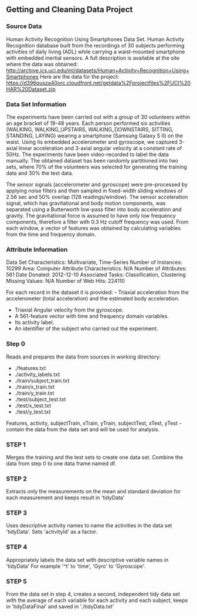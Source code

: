 ## Getting and Cleaning Data Project

### Source Data
Human Activity Recognition Using Smartphones Data Set. Human Activity Recognition database built from the recordings of 30 subjects performing activities of daily living (ADL) while carrying a waist-mounted smartphone with embedded inertial sensors. A full description is available at the site where the data was obtained: http://archive.ics.uci.edu/ml/datasets/Human+Activity+Recognition+Using+Smartphones
Here are the data for the project: 
        https://d396qusza40orc.cloudfront.net/getdata%2Fprojectfiles%2FUCI%20HAR%20Dataset.zip 

### Data Set Information
The experiments have been carried out with a group of 30 volunteers within an age bracket of 19-48 years. Each person performed six activities (WALKING, WALKING_UPSTAIRS, WALKING_DOWNSTAIRS, SITTING, STANDING, LAYING) wearing a smartphone (Samsung Galaxy S II) on the waist. Using its embedded accelerometer and gyroscope, we captured 3-axial linear acceleration and 3-axial angular velocity at a constant rate of 50Hz. The experiments have been video-recorded to label the data manually. The obtained dataset has been randomly partitioned into two sets, where 70% of the volunteers was selected for generating the training data and 30% the test data. 

The sensor signals (accelerometer and gyroscope) were pre-processed by applying noise filters and then sampled in fixed-width sliding windows of 2.56 sec and 50% overlap (128 readings/window). The sensor acceleration signal, which has gravitational and body motion components, was separated using a Butterworth low-pass filter into body acceleration and gravity. The gravitational force is assumed to have only low frequency components, therefore a filter with 0.3 Hz cutoff frequency was used. From each window, a vector of features was obtained by calculating variables from the time and frequency domain.

### Attribute Information
Data Set Characteristics:  Multivariate, Time-Series
Number of Instances: 10299
Area: Computer
Attribute Characteristics: N/A
Number of Attributes: 561
Date Donated: 2012-12-10
Associated Tasks: Classification, Clustering
Missing Values: N/A
Number of Web Hits: 224110

For each record in the dataset it is provided: 
        - Triaxial acceleration from the accelerometer (total acceleration) and the estimated body acceleration. 
- Triaxial Angular velocity from the gyroscope. 
- A 561-feature vector with time and frequency domain variables. 
- Its activity label. 
- An identifier of the subject who carried out the experiment.

### Step 0 
Reads and prepares the data from sources in working directory:
- ./features.txt
- ./activity_labels.txt
- ./train/subject_train.txt
- ./train/x_train.txt
- ./train/y_train.txt
- ./test/subject_test.txt
- ./test/x_test.txt
- ./test/y_test.txt

Features, activity, subjectTrain, xTrain, yTrain, subjectTest, xTest, yTest - contain the data from the data set and will be used for analysis.

### STEP 1 
Merges the training and the test sets to create one data set.
Combine the data from step 0 to one data frame named df.

### STEP 2 
Extracts only the measurements on the mean and standard deviation for each measurement and keeps result in 'tidyData'

### STEP 3 
Uses descriptive activity names to name the activities in the data set 'tidyData'. Sets 'activityId' as a factor.

### STEP 4 
Appropriately labels the data set with descriptive variable names in 'tidyData'
For example '^t' to 'time', 'Gyro' to 'Gyroscope'.

### STEP 5 
From the data set in step 4, creates a second, independent tidy data set with the average of each variable for each activity and each subject, keeps in 'tidyDataFinal' and saved in './tidyData.txt'
